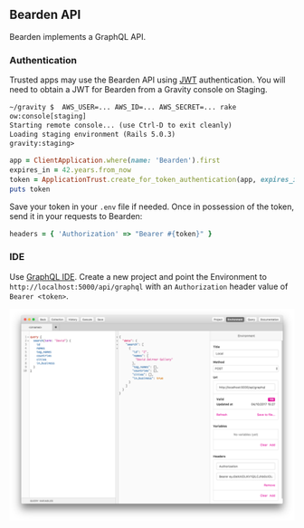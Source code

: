 ## Bearden API

Bearden implements a GraphQL API.

### Authentication

Trusted apps may use the Bearden API using [JWT](https://jwt.io/) authentication. You will need to obtain a JWT for Bearden from a Gravity console on Staging.

```
~/gravity $  AWS_USER=... AWS_ID=... AWS_SECRET=... rake ow:console[staging]
Starting remote console... (use Ctrl-D to exit cleanly)
Loading staging environment (Rails 5.0.3)
gravity:staging>
```

```ruby
app = ClientApplication.where(name: 'Bearden').first
expires_in = 42.years.from_now
token = ApplicationTrust.create_for_token_authentication(app, expires_in: expires_in)
puts token
```

Save your token in your `.env` file if needed. Once in possession of the token, send it in your requests to Bearden:

```ruby
headers = { 'Authorization' => "Bearer #{token}" }
```

### IDE

Use [GraphQL IDE](https://github.com/andev-software/graphql-ide/releases). Create a new project and point the Environment to `http://localhost:5000/api/graphql` with an `Authorization` header value of `Bearer <token>`.

![](api/ide.png)

